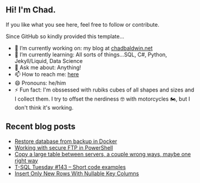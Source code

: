 ## Hi! I'm Chad.

If you like what you see here, feel free to follow or contribute.

Since GitHub so kindly provided this template...

- 🔭 I’m currently working on: my blog at [chadbaldwin.net](https://chadbaldwin.net)
- 🌱 I’m currently learning: All sorts of things...SQL, C#, Python, Jekyll/Liquid, Data Science
- 💬 Ask me about: Anything!
- 📫 How to reach me: [here](https://chadbaldwin.net/link)
- 😄 Pronouns: he/him
- ⚡ Fun fact: I'm obssessed with rubiks cubes of all shapes and sizes and I collect them. I try to offset the nerdiness 🤓 with motorcycles 🏍, but I don't think it's working.

## Recent blog posts

<!--START_SECTION:posts-->
* [Restore database from backup in Docker](https://chadbaldwin.net/2021/11/04/restore-database-in-docker.html)
* [Working with secure FTP in PowerShell](https://chadbaldwin.net/2021/11/01/sftp-in-powershell.html)
* [Copy a large table between servers, a couple wrong ways, maybe one right way](https://chadbaldwin.net/2021/10/19/copy-large-table.html)
* [T-SQL Tuesday #143 – Short code examples](https://chadbaldwin.net/2021/10/12/tsql-tuesday-short-code.html)
* [Insert Only New Rows With Nullable Key Columns](https://chadbaldwin.net/2021/10/08/insert-only-new-rows.html)
<!--END_SECTION:posts-->
